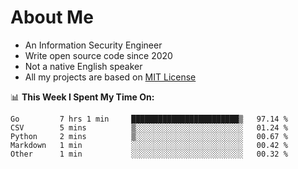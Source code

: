 # About Me

- An Information Security Engineer
- Write open source code since 2020
- Not a native English speaker
- All my projects are based on [MIT License](https://opensource.org/licenses/MIT)

📊 **This Week I Spent My Time On:**
<!--START_SECTION:waka-->
```text
Go         7 hrs 1 min     ████████████████████████▒   97.14 % 
CSV        5 mins          ▒░░░░░░░░░░░░░░░░░░░░░░░░   01.24 % 
Python     2 mins          ▒░░░░░░░░░░░░░░░░░░░░░░░░   00.67 % 
Markdown   1 min           ░░░░░░░░░░░░░░░░░░░░░░░░░   00.42 % 
Other      1 min           ░░░░░░░░░░░░░░░░░░░░░░░░░   00.32 % 
```
<!--END_SECTION:waka-->

